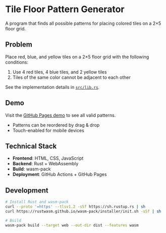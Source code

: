 # Tile Floor Pattern Generator

A program that finds all possible patterns for placing colored tiles on a 2×5 floor grid.

## Problem

Place red, blue, and yellow tiles on a 2×5 floor grid with the following conditions:
1. Use 4 red tiles, 4 blue tiles, and 2 yellow tiles
2. Tiles of the same color cannot be adjacent to each other

See the implementation details in [`src/lib.rs`](src/lib.rs).

## Demo

Visit the [GitHub Pages demo](https://bem130.github.io/tmp20250516/) to see all valid patterns.
- Patterns can be reordered by drag & drop
- Touch-enabled for mobile devices

## Technical Stack

- **Frontend**: HTML, CSS, JavaScript
- **Backend**: Rust + WebAssembly
- **Build**: wasm-pack
- **Deployment**: GitHub Actions + GitHub Pages

## Development

```bash
# Install Rust and wasm-pack
curl --proto '=https' --tlsv1.2 -sSf https://sh.rustup.rs | sh
curl https://rustwasm.github.io/wasm-pack/installer/init.sh -sSf | sh

# Build
wasm-pack build --target web --out-dir dist --features wasm
```
